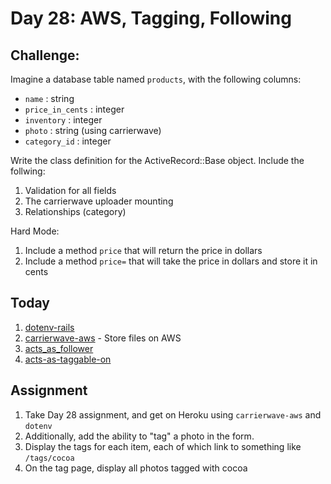 Day 28: AWS, Tagging, Following
========================

Challenge:
----

Imagine a database table named `products`, with the following columns:

* `name` : string
* `price_in_cents` : integer
* `inventory` : integer
* `photo` : string (using carrierwave)
* `category_id` : integer


Write the class definition for the ActiveRecord::Base object. Include the
follwing:

1. Validation for all fields
1. The carrierwave uploader mounting
1. Relationships (category)

Hard Mode:

1. Include a method `price` that will return the price in dollars
1. Include a method `price=` that will take the price in dollars and store it in
   cents


Today
-----

1. [dotenv-rails](https://github.com/bkeepers/dotenv)
1. [carrierwave-aws](https://github.com/sorentwo/carrierwave-aws) - Store files on AWS
1. [acts_as_follower](https://github.com/tcocca/acts_as_follower)
1. [acts-as-taggable-on](https://github.com/mbleigh/acts-as-taggable-on)


Assignment
----------

1. Take Day 28 assignment, and get on Heroku using `carrierwave-aws` and `dotenv`
1. Additionally, add the ability to "tag" a photo in the form.
1. Display the tags for each item, each of which link to something like `/tags/cocoa` 
1. On the tag page, display all photos tagged with cocoa
    
